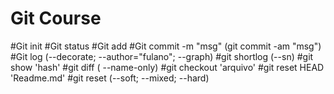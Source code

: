 # Git Course

#Git init
#Git status
#Git add
#Git commit -m "msg" (git commit -am "msg")
#Git log (--decorate; --author="fulano"; --graph)
#git shortlog (--sn)
#git show 'hash'
#git diff ( --name-only)
#git checkout 'arquivo'
#git reset HEAD 'Readme.md'
#git reset (--soft; --mixed; --hard)
